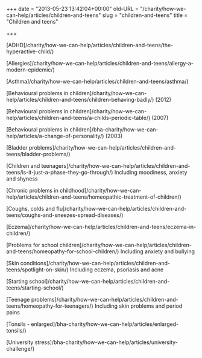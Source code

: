 +++
date = "2013-05-23 13:42:04+00:00"
old-URL = "/charity/how-we-can-help/articles/children-and-teens"
slug = "children-and-teens"
title = "Children and teens"

+++

[ADHD]/charity/how-we-can-help/articles/children-and-teens/the-hyperactive-child/)

[Allergies]/charity/how-we-can-help/articles/children-and-teens/allergy-a-modern-epidemic/)

[Asthma]/charity/how-we-can-help/articles/children-and-teens/asthma/)

[Behavioural problems in children]/charity/how-we-can-help/articles/children-and-teens/children-behaving-badly/) (2012)

[Behavioural problems in children]/charity/how-we-can-help/articles/children-and-teens/a-childs-periodic-table/) (2007)

[Behavioural problems in children]/bha-charity/how-we-can-help/articles/a-change-of-personality/) (2003)

[Bladder problems]/charity/how-we-can-help/articles/children-and-teens/bladder-problems/)

[Children and teenagers]/charity/how-we-can-help/articles/children-and-teens/is-it-just-a-phase-they-go-through/)
Including moodiness, anxiety and shyness

[Chronic problems in childhood]/charity/how-we-can-help/articles/children-and-teens/homeopathic-treatment-of-children/)

[Coughs, colds and flu]/charity/how-we-can-help/articles/children-and-teens/coughs-and-sneezes-spread-diseases/)

[Eczema]/charity/how-we-can-help/articles/children-and-teens/eczema-in-children/)

[Problems for school children]/charity/how-we-can-help/articles/children-and-teens/homeopathy-for-school-children/)
Including anxiety and bullying

[Skin conditions]/charity/how-we-can-help/articles/children-and-teens/spotlight-on-skin/)
Including eczema, psoriasis and acne

[Starting school]/charity/how-we-can-help/articles/children-and-teens/starting-school/)

[Teenage problems]/charity/how-we-can-help/articles/children-and-teens/homeopathy-for-teenagers/)
Including skin problems and period pains

[Tonsils - enlarged]/bha-charity/how-we-can-help/articles/enlarged-tonsils/)

[University stress]/bha-charity/how-we-can-help/articles/university-challenge/)
